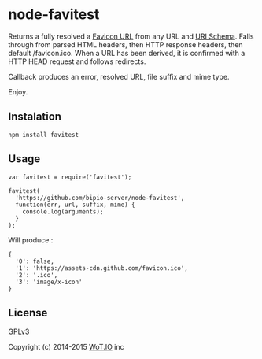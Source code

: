 node-favitest
=============

Returns a fully resolved a [Favicon URL](http://en.wikipedia.org/wiki/Favicon) from any URL and [URI Schema](http://en.wikipedia.org/wiki/URI_scheme).  Falls through from parsed HTML headers, then HTTP response headers, then default /favicon.ico. When a URL has been derived, it is confirmed with a HTTP HEAD request and follows
redirects.

Callback produces an error, resolved URL, file suffix and mime type.

Enjoy.

## Instalation

`npm install favitest`

## Usage

```
var favitest = require('favitest');

favitest(
  'https://github.com/bipio-server/node-favitest',
  function(err, url, suffix, mime) {
    console.log(arguments);
  }
);
```

Will produce :

```
{
  '0': false,
  '1': 'https://assets-cdn.github.com/favicon.ico',
  '2': '.ico',
  '3': 'image/x-icon'
}
```

## License

[GPLv3](gpl-3.0.txt)

Copyright (c) 2014-2015 [WoT.IO](http://wot.io) inc
